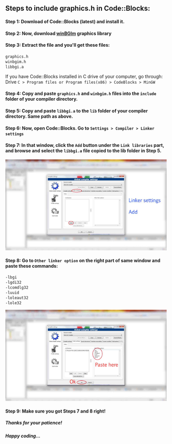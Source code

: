 ## Steps to include graphics.h in Code::Blocks:

#### Step 1: Download of Code::Blocks (latest) and install it. 

#### Step 2: Now, download [winBGIm](https://raw.githubusercontent.com/almasud/Racing_Car/master/WinBGIm_Graphics_Libraries.rar) graphics library

#### Step 3: Extract the file and you'll get these files:
```
graphics.h
winbgim.h
libbgi.a
```

If you have Code::Blocks installed in C drive of your computer, go through:
Drive ```C > Program files or Program files(x86) > CodeBlocks > MinGW```
#### Step 4: Copy and paste ```graphics.h``` and ```winbgim.h``` files into the ```include``` folder of your compiler directory.

#### Step 5: Copy and paste ```libbgi.a``` to the ```lib``` folder of your compiler directory. Same path as above.

#### Step 6: Now, open Code::Blocks. Go to ```Settings > Compiler > Linker settings```

#### Step 7: In that window, click the ```Add``` button under the ```Link libraries``` part, and browse and select the ```libbgi.a``` file copied to the lib folder in Step 5.

![Step 7](https://github.com/almasud/Racing_Car/blob/master/Step%207.jpg)

#### Step 8: Go to ```Other linker option``` on the right part of same window and paste these commands:
```
-lbgi 
-lgdi32 
-lcomdlg32 
-luuid 
-loleaut32 
-lole32
```

![Step 7](https://github.com/almasud/Racing_Car/blob/master/Step%208.jpg)

#### Step 9: Make sure you got Steps 7 and 8 right!


##### Thanks for your patience!
##### Happy coding...

